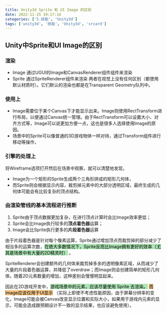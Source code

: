 ```yaml
---
title: Unity3d Sprite 和 UI Image 的区别
date: 2022-11-25 19:17:14
categories: ['5.技能', 'Unity3d']
tags: ['unity3d', '技能', 'Unity3d', 'srcard']
---
```

  
  
## Unity中Sprite和UI Image的区别

    
  
### 渲染

- Image 通过UGUI的Image和CanvasRenderer组件组件来渲染
- Sprite 通过SpriteRenderer组件来渲染
两者在视觉上没有任何区别（都使用默认材质时）。它们默认的渲染也都是在Transparent Geometry队列中。
    
  
### 使用上

- Image需要位于某个Canvas下才能显示出来。Image则使用RectTransform进行布局，以便通过Canvas统一管理。由于RectTransform可以设置大小、对齐方式等，Image可以说更加方便一点，这也是很多人选择使用Image的原因。
- 场景中的Sprite可以像普通的3D游戏物体一样对待，通过Transform组件进行移动等操作，
    
  
### 引擎的处理上

将Wireframe选项打开然后在场景中观察，就可以清楚地发现，
- Image为一个矩形的Sprite生成两个三角形拼成的矩形几何体，
- 而Sprite则会根据显示内容，裁剪掉元素中的大部分透明区域，最终生成的几何体可能会有比较复杂的顶点结构。
    
  
### 由渲染管线的基本流程进行推断

1. Sprite由于顶点数据更加复杂，在进行顶点计算时会比Image效率更低；
2. Sprite会比Image执行较多的**顶点着色器**运算；
3. Image会比Sprite执行更多的**片段着色器**运算
  
由于片段着色器是针对每个像素运算，Sprite通过增加顶点而裁剪掉的部分减少了相当多的运算次数，<mark style="background: #83d98fA6;">在绝大多数情况下，Sprite反而比Image拥有更好的效率（尤其是场景中有大量的2D精灵时）</mark> 。
  
SpriteRenderer会创建额外的几何体来裁剪掉多余的透明像素区域，从而减少了大量的片段着色器运算，并降低了overdraw；而Image则会创建简单的矩形几何体。随着2D元素数量的增加，这种差别会慢慢明显起来。
  
因此在2D游戏开发中，<mark style="background: #83d98fA6;">游戏场景中的元素，应该尽量使用 Sprite 去渲染。</mark> <mark style="background: #fbab4bA6;">而Image应该仅用于UI显示</mark> （实际上即使不考虑性能原因，由于屏幕分辨率的变化，Image可能会被Canvas改变显示位置和实际大小，如果用于游戏内元素的显示，可能会造成跟预期设计不一致的显示结果，也应该避免使用）。
<!--SR:!2024-09-07,17,250-->
